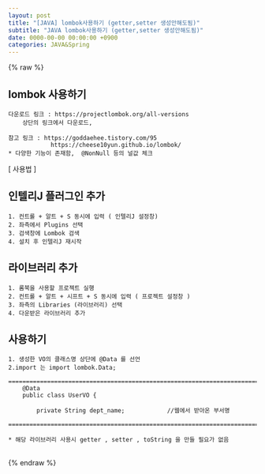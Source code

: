 ```yaml
---  
layout: post  
title: "[JAVA] lombok사용하기 (getter,setter 생성안해도됨)"  
subtitle: "JAVA lombok사용하기 (getter,setter 생성안해도됨)"  
date: 0000-00-00 00:00:00 +0900  
categories: JAVA&Spring  
---  
```

{% raw %}  
## lombok 사용하기  
  
	다운로드 링크 : https://projectlombok.org/all-versions  
		상단의 링크에서 다운로드,  
  
	참고 링크 : https://goddaehee.tistory.com/95  
				https://cheese10yun.github.io/lombok/  
	* 다양한 기능이 존재함,  @NonNull 등의 널값 체크  
  
[ 사용법 ]  
  
## 인텔리J 플러그인 추가  
  
	1. 컨트롤 + 알트 + S 동시에 입력 ( 인텔리J 설정창)  
	2. 좌측에서 Plugins 선택  
	3. 검색창에 Lombok 검색  
	4. 설치 후 인텔리J 재시작  
  
## 라이브러리 추가  
	1. 롬북을 사용할 프로젝트 실행  
	2. 컨트롤 + 알트 + 시프트 + S 동시에 입력 ( 프로젝트 설정창 )  
	3. 좌측의 Libraries (라이브러리) 선택  
	4. 다운받은 라이브러리 추가  
  
## 사용하기  
  
	1. 생성한 VO의 클래스명 상단에 @Data 를 선언  
	2.import 는 import lombok.Data;  
  
	=====================================================================================================================================================  
		@Data  
		public class UserVO {  
  
			private String dept_name;            //웹에서 받아온 부서명  
  
	=====================================================================================================================================================  
  
	* 해당 라이브러리 사용시 getter , setter , toString 을 만들 필요가 없음  
  
                                                                                                                                                                                                                                                                                                                                                                                                                                                                                                                                                                                                                                                                                                                                                                                                                                                                                    
{% endraw %}